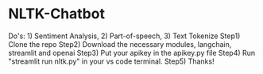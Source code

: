 # NLTK-Chatbot
Do's: 1) Sentiment Analysis, 2) Part-of-speech, 3) Text Tokenize
Step1) Clone the repo
Step2) Download the necessary modules, langchain, streamlit and openai
Step3) Put your apikey in the apikey.py file
Step4) Run "streamlit run nltk.py" in your vs code terminal.
Step5) Thanks!
